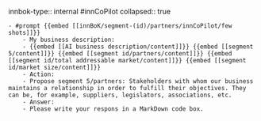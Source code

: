 innbok-type:: internal
#innCoPilot
collapsed:: true

	- #prompt {{embed [[innBoK/segment-(id)/partners/innCoPilot/few shots]]}}
		- My business description:
		- {{embed [[AI business description/content]]}} {{embed [[segment 5/content]]}} {{embed [[segment id/partners/content]]}} {{embed [[segment id/total addressable market/content]]}} {{embed [[segment id/market size/content]]}}
		- Action:
		- Propose segment 5/partners: Stakeholders with whom our business maintains a relationship in order to fulfill their objectives. They can be, for example, suppliers, legislators, associations, etc.
		- Answer:
		- Please write your respons in a MarkDown code box.